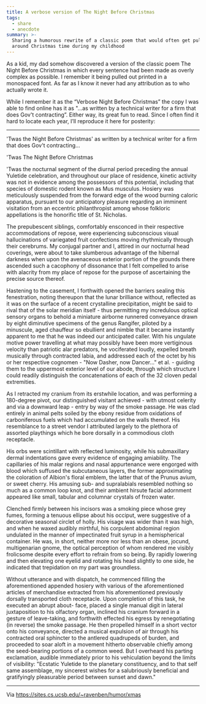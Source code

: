 ```yaml
---
title: A verbose version of The Night Before Christmas
tags:
  - share
  - anecdote
summary: >-
  Sharing a humorous rewrite of a classic poem that would often get pulled out
  around Christmas time during my childhood 
---
```

As a kid, my dad somehow discovered a version of the classic poem The Night Before Christmas in which every sentence had been made as overly complex as possible. I remember it being pulled out printed in a monospaced font. As far as I know it never had any attribution as to who actually wrote it.

While I remember it as the “Verbose Night Before Christmas” the copy I was able to find online has it as "...as written by a technical writer for a firm that does Gov't contracting”. Either way, its great fun to read. Since I often find it hard to locate each year, I’ll reproduce it here for posterity:

---

'Twas the Night Before Christmas' as written by a technical writer for a firm that does Gov't contracting...

'Twas The Night Before Christmas

'Twas the nocturnal segment of the diurnal period preceding the annual Yuletide celebration, and throughout our place of residence, kinetic activity was not in evidence among the possessors of this potential, including that species of domestic rodent known as Mus musculus. Hosiery was meticulously suspended from the forward edge of the wood burning caloric apparatus, pursuant to our anticipatory pleasure regarding an imminent visitation from an eccentric philanthropist among whose folkloric appellations is the honorific title of St. Nicholas.

The prepubescent siblings, comfortably ensconced in their respective accommodations of repose, were experiencing subconscious visual hallucinations of variegated fruit confections moving rhythmically through their cerebrums. My conjugal partner and I, attired in our nocturnal head coverings, were about to take slumberous advantage of the hibernal darkness when upon the avenaceous exterior portion of the grounds there ascended such a cacophony of dissonance that I felt compelled to arise with alacrity from my place of repose for the purpose of ascertaining the precise source thereof.

Hastening to the casement, I forthwith opened the barriers sealing this fenestration, noting thereupon that the lunar brilliance without, reflected as it was on the surface of a recent crystalline precipitation, might be said to rival that of the solar meridian itself - thus permitting my incredulous optical sensory organs to behold a miniature airborne runnered conveyance drawn by eight diminutive specimens of the genus Rangifer, piloted by a minuscule, aged chauffeur so ebullient and nimble that it became instantly apparent to me that he was indeed our anticipated caller.  With his ungulate motive power travelling at what may possibly have been more vertiginous velocity than patriotic alar predators, he vociferated loudly, expelled breath musically through contracted labia, and addressed each of the octet by his or her respective cognomen - "Now Dasher, now Dancer..." et al. - guiding them to the uppermost exterior level of our abode, through which structure I could readily distinguish the concatenations of each of the 32 cloven pedal extremities.

As I retracted my cranium from its erstwhile location, and was performing a 180-degree pivot, our distinguished visitant achieved - with utmost celerity and via a downward leap - entry by way of the smoke passage. He was clad entirely in animal pelts soiled by the ebony residue from oxidations of carboniferous fuels which had accumulated on the walls thereof. His resemblance to a street vendor I attributed largely to the plethora of assorted playthings which he bore dorsally in a commodious cloth receptacle.

His orbs were scintillant with reflected luminosity, while his submaxillary dermal indentations gave every evidence of engaging amiability. The capillaries of his malar regions and nasal appurtenance were engorged with blood which suffused the subcutaneous layers, the former approximating the coloration of Albion's floral emblem, the latter that of the Prunus avium, or sweet cherry. His amusing sub- and supralabials resembled nothing so much as a common loop knot, and their ambient hirsute facial adornment appeared like small, tabular and columnar crystals of frozen water.

Clenched firmly between his incisors was a smoking piece whose grey fumes, forming a tenuous ellipse about his occiput, were suggestive of a decorative seasonal circlet of holly. His visage was wider than it was high, and when he waxed audibly mirthful, his corpulent abdominal region undulated in the manner of impectinated fruit syrup in a hemispherical container. He was, in short, neither more nor less than an obese, jocund, multigenarian gnome, the optical perception of whom rendered me visibly frolicsome despite every effort to refrain from so being. By rapidly lowering and then elevating one eyelid and rotating his head slightly to one side, he indicated that trepidation on my part was groundless.

Without utterance and with dispatch, he commenced filling the aforementioned appended hosiery with various of the aforementioned articles of merchandise extracted from his aforementioned previously dorsally transported cloth receptacle. Upon completion of this task, he executed an abrupt about- face, placed a single manual digit in lateral juxtaposition to his olfactory organ, inclined his cranium forward in a gesture of leave-taking, and forthwith effected his egress by renegotiating (in reverse) the smoke passage. He then propelled himself in a short vector onto his conveyance, directed a musical expulsion of air through his contracted oral sphincter to the antlered quadrupeds of burden, and proceeded to soar aloft in a movement hitherto observable chiefly among the seed-bearing portions of a common weed. But I overheard his parting exclamation, audible immediately prior to his vehiculation beyond the limits of visibility: "Ecstatic Yuletide to the planetary constituency, and to that self same assemblage, my sincerest wishes for a salubriously beneficial and gratifyingly pleasurable period between sunset and dawn."

---

Via <https://sites.cs.ucsb.edu/~ravenben/humor/xmas>
